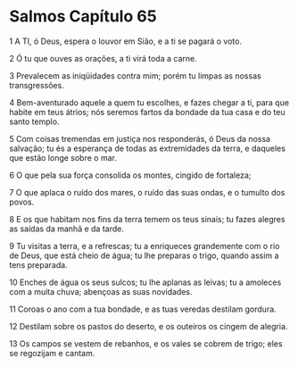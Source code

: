 # Salmos Capítulo 65

1	A TI, ó Deus, espera o louvor em Sião, e a ti se pagará o voto.

2	Ó tu que ouves as orações, a ti virá toda a carne.

3	Prevalecem as iniqüidades contra mim; porém tu limpas as nossas transgressões.

4	Bem-aventurado aquele a quem tu escolhes, e fazes chegar a ti, para que habite em teus átrios; nós seremos fartos da bondade da tua casa e do teu santo templo.

5	Com coisas tremendas em justiça nos responderás, ó Deus da nossa salvação; tu és a esperança de todas as extremidades da terra, e daqueles que estão longe sobre o mar.

6	O que pela sua força consolida os montes, cingido de fortaleza;

7	O que aplaca o ruído dos mares, o ruído das suas ondas, e o tumulto dos povos.

8	E os que habitam nos fins da terra temem os teus sinais; tu fazes alegres as saídas da manhã e da tarde.

9	Tu visitas a terra, e a refrescas; tu a enriqueces grandemente com o rio de Deus, que está cheio de água; tu lhe preparas o trigo, quando assim a tens preparada.

10	Enches de água os seus sulcos; tu lhe aplanas as leivas; tu a amoleces com a muita chuva; abençoas as suas novidades.

11	Coroas o ano com a tua bondade, e as tuas veredas destilam gordura.

12	Destilam sobre os pastos do deserto, e os outeiros os cingem de alegria.

13	Os campos se vestem de rebanhos, e os vales se cobrem de trigo; eles se regozijam e cantam.

